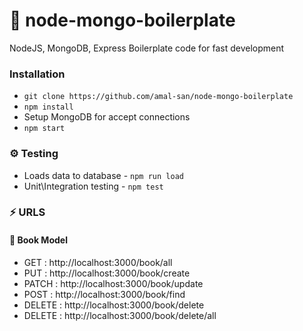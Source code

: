 # :stew: node-mongo-boilerplate 

NodeJS, MongoDB, Express Boilerplate code for fast development

### Installation
- `git clone https://github.com/amal-san/node-mongo-boilerplate `
- `npm install`
- Setup MongoDB for accept connections
- `npm start`


### :gear: Testing 
- Loads data to database - `npm run load`
- Unit\Integration testing - `npm test`

### :zap: URLS

#### :book: Book Model
- GET : http://localhost:3000/book/all
- PUT : http://localhost:3000/book/create
- PATCH : http://localhost:3000/book/update
- POST : http://localhost:3000/book/find
- DELETE : http://localhost:3000/book/delete
- DELETE : http://localhost:3000/book/delete/all








